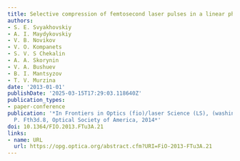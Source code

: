 ```yaml
---
title: Selective compression of femtosecond laser pulses in a linear photonic crystal
authors:
- S. E. Svyakhovskiy
- A. I. Maydykovskiy
- V. B. Novikov
- V. O. Kompanets
- S. V. S Chekalin
- A. A. Skorynin
- V. A. Bushuev
- B. I. Mantsyzov
- T. V. Murzina
date: '2013-01-01'
publishDate: '2025-03-15T17:29:03.118640Z'
publication_types:
- paper-conference
publication: '*In Frontiers in Optics (fio)/laser Science (LS), (washington, DC, 2014),
  P. Fth3d.8, Optical Society of America, 2014*'
doi: 10.1364/FIO.2013.FTu3A.21
links:
- name: URL
  url: https://opg.optica.org/abstract.cfm?URI=FiO-2013-FTu3A.21
---
```

